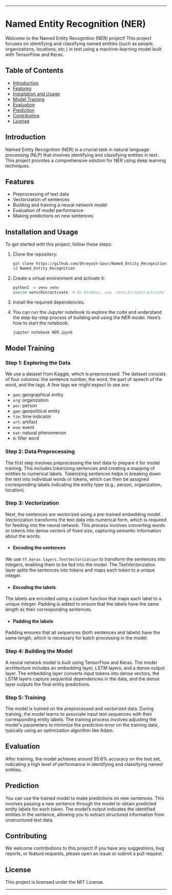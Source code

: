 ---

# Named Entity Recognition (NER)

Welcome to the Named Entity Recognition (NER) project! This project focuses on identifying and classifying named entities (such as people, organizations, locations, etc.) in text using a machine-learning model built with TensorFlow and Keras.

## Table of Contents

- [Introduction](#introduction)
- [Features](#features)
- [Installation and Usage](#installation)
- [Model Training](#model-training)
- [Evaluation](#evaluation)
- [Prediction](#prediction)
- [Contributing](#contributing)
- [License](#license)

## Introduction

Named Entity Recognition (NER) is a crucial task in natural language processing (NLP) that involves identifying and classifying entities in text. This project provides a comprehensive solution for NER using deep learning techniques.

## Features

- Preprocessing of text data
- Vectorization of sentences
- Building and training a neural network model
- Evaluation of model performance
- Making predictions on new sentences

## Installation and Usage

To get started with this project, follow these steps:

1. Clone the repository:
    ```bash
    git clone https://github.com/Shreyash-Gaur/Named_Entity_Recognition.git
    cd Named_Entity_Recognition
    ```

2. Create a virtual environment and activate it:
    ```bash
    python3 -m venv venv
    source venv/bin/activate  # On Windows, use `venv\Scripts\activate`
    ```

3. Install the required dependencies.

4. You can run the Jupyter notebook to explore the code and understand the step-by-step 
   process of building and using the NER model. Here’s how to start the notebook:

    ```bash
    jupyter notebook NER.ipynb
    ```

## Model Training

### Step 1: Exploring the Data
We use a dataset from Kaggle, which is preprocessed. The dataset consists of four columns: the sentence number, the word, the part of speech of the word, and the tags. A few tags we might expect to see are:
- `geo`: geographical entity
- `org`: organization
- `per`: person
- `gpe`: geopolitical entity
- `tim`: time indicator
- `art`: artifact
- `eve`: event
- `nat`: natural phenomenon
- `O`: filler word

### Step 2: Data Preprocessing

The first step involves preprocessing the text data to prepare it for model training. This includes tokenizing sentences and creating a mapping of entities to numerical labels. Tokenizing sentences helps in breaking down the text into individual words or tokens, which can then be assigned corresponding labels indicating the entity type (e.g., person, organization, location).

### Step 3: Vectorization

Next, the sentences are vectorized using a pre-trained embedding model. Vectorization transforms the text data into numerical form, which is required for feeding into the neural network. This process involves converting words or tokens into dense vectors of fixed size, capturing semantic information about the words.

- #### Encoding the sentences
We use `tf.keras.layers.TextVectorization` to transform the sentences into integers, enabling them to be fed into the model. The TextVectorization layer splits the sentences into tokens and maps each token to a unique integer.

- #### Encoding the labels
The labels are encoded using a custom function that maps each label to a unique integer. Padding is added to ensure that the labels have the same length as their corresponding sentences.

- #### Padding the labels
Padding ensures that all sequences (both sentences and labels) have the same length, which is necessary for batch processing in the model.

### Step 4: Building the Model

A neural network model is built using TensorFlow and Keras. The model architecture includes an embedding layer, LSTM layers, and a dense output layer. The embedding layer converts input tokens into dense vectors, the LSTM layers capture sequential dependencies in the data, and the dense layer outputs the final entity predictions.

### Step 5: Training

The model is trained on the preprocessed and vectorized data. During training, the model learns to associate input text sequences with their corresponding entity labels. The training process involves adjusting the model's parameters to minimize the prediction error on the training data, typically using an optimization algorithm like Adam.

## Evaluation

After training, the model achieves around 95.6% accuracy on the test set, indicating a high level of performance in identifying and classifying named entities.

## Prediction

You can use the trained model to make predictions on new sentences. This involves passing a new sentence through the model to obtain predicted entity labels for each token. The model’s output indicates the identified entities in the sentence, allowing you to extract structured information from unstructured text data.

## Contributing

We welcome contributions to this project! If you have any suggestions, bug reports, or feature requests, please open an issue or submit a pull request.

## License

This project is licensed under the MIT License.

---
